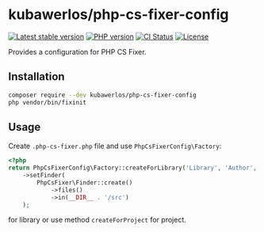 # kubawerlos/php-cs-fixer-config

[![Latest stable version](https://img.shields.io/packagist/v/kubawerlos/php-cs-fixer-config.svg?label=current%20version)](https://packagist.org/packages/kubawerlos/php-cs-fixer-config)
[![PHP version](https://img.shields.io/packagist/php-v/kubawerlos/php-cs-fixer-config.svg)](https://php.net)
[![CI Status](https://github.com/kubawerlos/php-cs-fixer-config/workflows/CI/badge.svg?branch=main&event=push)](https://github.com/kubawerlos/php-cs-fixer-config/actions)
[![License](https://img.shields.io/github/license/kubawerlos/php-cs-fixer-config.svg)](LICENSE)

Provides a configuration for PHP CS Fixer.


## Installation
```bash
composer require --dev kubawerlos/php-cs-fixer-config
php vendor/bin/fixinit
```


## Usage
Create `.php-cs-fixer.php` file and use `PhpCsFixerConfig\Factory`:
```php
<?php
return PhpCsFixerConfig\Factory::createForLibrary('Library', 'Author', 2020 /* license initial year */)
    ->setFinder(
        PhpCsFixer\Finder::create()
            ->files()
            ->in(__DIR__ . '/src')
    );

```
for library or use method `createForProject` for project.
